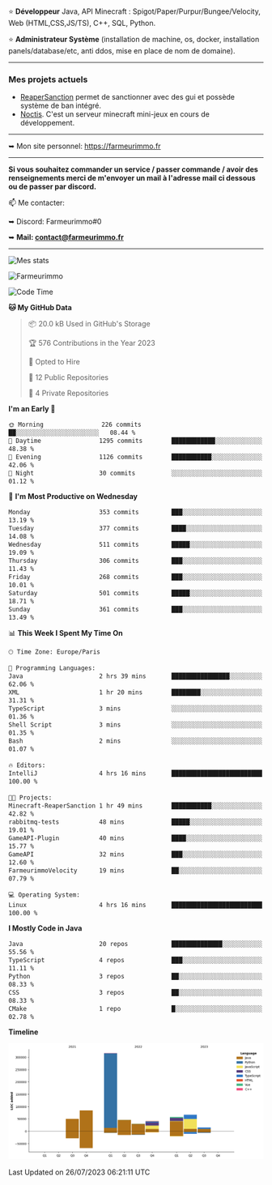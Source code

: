 ⭐ **Développeur** Java, API Minecraft : Spigot/Paper/Purpur/Bungee/Velocity, Web (HTML,CSS,JS/TS), C++, SQL, Python.

⭐ **Administrateur Système** (installation de machine, os, docker, installation panels/database/etc, anti ddos, mise en place de nom de domaine).

---

### Mes projets actuels
- [ReaperSanction](https://www.spigotmc.org/resources/reapersanction.89580/) permet de sanctionner avec des gui et possède système de ban intégré.
- [Noctis](https://discord.gg/ydRurvUJ8U). C'est un serveur minecraft mini-jeux en cours de développement.

---

➥ Mon site personnel: https://farmeurimmo.fr

---

**Si vous souhaitez commander un service / passer commande / avoir des renseignements merci de m'envoyer un mail à l'adresse mail ci dessous ou de passer par discord.**

📫 Me contacter:
 
   ➥ Discord: Farmeurimmo#0
   
   ➥ **Mail: contact@farmeurimmo.fr**

---

![Mes stats](https://github-readme-stats.farmeurimmo.fr/api?username=Farmeurimmo&count_private=true&show_icons=true&theme=radical)

<img src="https://komarev.com/ghpvc/?username=Farmeurimmo" alt="Farmeurimmo" />

<!--START_SECTION:waka-->
![Code Time](http://img.shields.io/badge/Code%20Time-855%20hrs%2038%20mins-blue)

**🐱 My GitHub Data** 

> 📦 20.0 kB Used in GitHub's Storage 
 > 
> 🏆 576 Contributions in the Year 2023
 > 
> 💼 Opted to Hire
 > 
> 📜 12 Public Repositories 
 > 
> 🔑 4 Private Repositories 
 > 
**I'm an Early 🐤** 

```text
🌞 Morning                226 commits         ██░░░░░░░░░░░░░░░░░░░░░░░   08.44 % 
🌆 Daytime                1295 commits        ████████████░░░░░░░░░░░░░   48.38 % 
🌃 Evening                1126 commits        ███████████░░░░░░░░░░░░░░   42.06 % 
🌙 Night                  30 commits          ░░░░░░░░░░░░░░░░░░░░░░░░░   01.12 % 
```
📅 **I'm Most Productive on Wednesday** 

```text
Monday                   353 commits         ███░░░░░░░░░░░░░░░░░░░░░░   13.19 % 
Tuesday                  377 commits         ████░░░░░░░░░░░░░░░░░░░░░   14.08 % 
Wednesday                511 commits         █████░░░░░░░░░░░░░░░░░░░░   19.09 % 
Thursday                 306 commits         ███░░░░░░░░░░░░░░░░░░░░░░   11.43 % 
Friday                   268 commits         ███░░░░░░░░░░░░░░░░░░░░░░   10.01 % 
Saturday                 501 commits         █████░░░░░░░░░░░░░░░░░░░░   18.71 % 
Sunday                   361 commits         ███░░░░░░░░░░░░░░░░░░░░░░   13.49 % 
```


📊 **This Week I Spent My Time On** 

```text
🕑︎ Time Zone: Europe/Paris

💬 Programming Languages: 
Java                     2 hrs 39 mins       ████████████████░░░░░░░░░   62.06 % 
XML                      1 hr 20 mins        ████████░░░░░░░░░░░░░░░░░   31.31 % 
TypeScript               3 mins              ░░░░░░░░░░░░░░░░░░░░░░░░░   01.36 % 
Shell Script             3 mins              ░░░░░░░░░░░░░░░░░░░░░░░░░   01.35 % 
Bash                     2 mins              ░░░░░░░░░░░░░░░░░░░░░░░░░   01.07 % 

🔥 Editors: 
IntelliJ                 4 hrs 16 mins       █████████████████████████   100.00 % 

🐱‍💻 Projects: 
Minecraft-ReaperSanction 1 hr 49 mins        ███████████░░░░░░░░░░░░░░   42.82 % 
rabbitmq-tests           48 mins             █████░░░░░░░░░░░░░░░░░░░░   19.01 % 
GameAPI-Plugin           40 mins             ████░░░░░░░░░░░░░░░░░░░░░   15.77 % 
GameAPI                  32 mins             ███░░░░░░░░░░░░░░░░░░░░░░   12.60 % 
FarmeurimmoVelocity      19 mins             ██░░░░░░░░░░░░░░░░░░░░░░░   07.79 % 

💻 Operating System: 
Linux                    4 hrs 16 mins       █████████████████████████   100.00 % 
```

**I Mostly Code in Java** 

```text
Java                     20 repos            ██████████████░░░░░░░░░░░   55.56 % 
TypeScript               4 repos             ███░░░░░░░░░░░░░░░░░░░░░░   11.11 % 
Python                   3 repos             ██░░░░░░░░░░░░░░░░░░░░░░░   08.33 % 
CSS                      3 repos             ██░░░░░░░░░░░░░░░░░░░░░░░   08.33 % 
CMake                    1 repo              █░░░░░░░░░░░░░░░░░░░░░░░░   02.78 % 
```



**Timeline**

![Lines of Code chart](https://raw.githubusercontent.com/Farmeurimmo/Farmeurimmo/main/assets/bar_graph.png)


 Last Updated on 26/07/2023 06:21:11 UTC
<!--END_SECTION:waka-->
